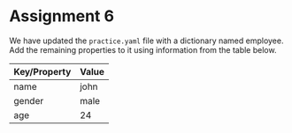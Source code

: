 # Assignment 6

We have updated the `practice.yaml` file with a dictionary named employee. Add the remaining properties to it using information from the table below.

| Key/Property | Value |
| ------------ | ----- |
| name         | john  |
| gender       | male  |
| age          | 24    |
